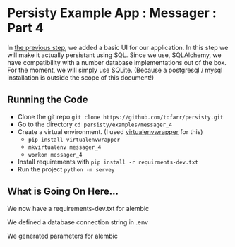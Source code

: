 # Persisty Example App : Messager : Part 4

In [the previous step](../messager_3), we added a basic UI for our application. In this step we will
make it actually persistant using SQL. Since we use, SQLAlchemy, we have compatibility with a number 
database implementations out of the box. For the moment, we will simply use SQLite. (Because a
postgresql / mysql installation is outside the scope of this document!)

## Running the Code

* Clone the git repo `git clone https://github.com/tofarr/persisty.git`
* Go to the directory `cd persisty/examples/messager_4`
* Create a virtual environment. (I used [virtualenvwrapper](https://virtualenvwrapper.readthedocs.io/en/latest/)
  for this)
  * `pip install virtualenvwrapper`
  * `mkvirtualenv messager_4`
  * `workon messager_4`
* Install requirements with `pip install -r requirments-dev.txt`
* Run the project `python -m servey`

## What is Going On Here...

We now have a requirements-dev.txt for alembic

We defined a database connection string in .env

We generated parameters for alembic